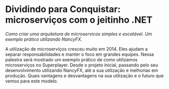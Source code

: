 # Dividindo para Conquistar: microserviços com o jeitinho .NET
_Como criar uma arquitetura de microservicos simples e escalável. Um exemplo prático utilizando NancyFX._

A utilização de microserviços cresceu muito em 2014. Eles ajudam a separar responsabilidades e manter o foco em grandes equipes. Nessa palestra será mostrado um exemplo prático de como utilizamos microserviços no Superplayer. Desde o projeto inicial, passando pelo seu desenvolvimento utilizando NancyFX, até a sua utilização e melhorias em produção. Quais vantagens e desvantagens na sua utilização e o futuro que vemos para este modelo.
